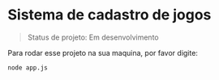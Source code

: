 # Sistema de cadastro de jogos

> Status de projeto: Em desenvolvimento

Para rodar esse projeto na sua maquina, por favor digite:

```
node app.js
```
